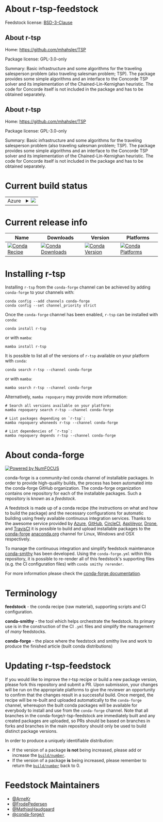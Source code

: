 About r-tsp-feedstock
=====================

Feedstock license: [BSD-3-Clause](https://github.com/conda-forge/r-tsp-feedstock/blob/main/LICENSE.txt)


About r-tsp
-----------

Home: https://github.com/mhahsler/TSP

Package license: GPL-3.0-only

Summary: Basic infrastructure and some algorithms for the traveling salesperson problem (also traveling salesman problem; TSP). The package provides some simple algorithms and an interface to the Concorde TSP solver and its implementation of the Chained-Lin-Kernighan heuristic. The code for Concorde itself is not included in the package and has to be obtained separately.

About r-tsp
-----------

Home: https://github.com/mhahsler/TSP

Package license: GPL-3.0-only

Summary: Basic infrastructure and some algorithms for the traveling salesperson problem (also traveling salesman problem; TSP). The package provides some simple algorithms and an interface to the Concorde TSP solver and its implementation of the Chained-Lin-Kernighan heuristic. The code for Concorde itself is not included in the package and has to be obtained separately.

Current build status
====================


<table>
    
  <tr>
    <td>Azure</td>
    <td>
      <details>
        <summary>
          <a href="https://dev.azure.com/conda-forge/feedstock-builds/_build/latest?definitionId=1755&branchName=main">
            <img src="https://dev.azure.com/conda-forge/feedstock-builds/_apis/build/status/r-tsp-feedstock?branchName=main">
          </a>
        </summary>
        <table>
          <thead><tr><th>Variant</th><th>Status</th></tr></thead>
          <tbody><tr>
              <td>linux_64_r_base4.3</td>
              <td>
                <a href="https://dev.azure.com/conda-forge/feedstock-builds/_build/latest?definitionId=1755&branchName=main">
                  <img src="https://dev.azure.com/conda-forge/feedstock-builds/_apis/build/status/r-tsp-feedstock?branchName=main&jobName=linux&configuration=linux%20linux_64_r_base4.3" alt="variant">
                </a>
              </td>
            </tr><tr>
              <td>linux_64_r_base4.4</td>
              <td>
                <a href="https://dev.azure.com/conda-forge/feedstock-builds/_build/latest?definitionId=1755&branchName=main">
                  <img src="https://dev.azure.com/conda-forge/feedstock-builds/_apis/build/status/r-tsp-feedstock?branchName=main&jobName=linux&configuration=linux%20linux_64_r_base4.4" alt="variant">
                </a>
              </td>
            </tr><tr>
              <td>linux_aarch64_r_base4.3</td>
              <td>
                <a href="https://dev.azure.com/conda-forge/feedstock-builds/_build/latest?definitionId=1755&branchName=main">
                  <img src="https://dev.azure.com/conda-forge/feedstock-builds/_apis/build/status/r-tsp-feedstock?branchName=main&jobName=linux&configuration=linux%20linux_aarch64_r_base4.3" alt="variant">
                </a>
              </td>
            </tr><tr>
              <td>linux_aarch64_r_base4.4</td>
              <td>
                <a href="https://dev.azure.com/conda-forge/feedstock-builds/_build/latest?definitionId=1755&branchName=main">
                  <img src="https://dev.azure.com/conda-forge/feedstock-builds/_apis/build/status/r-tsp-feedstock?branchName=main&jobName=linux&configuration=linux%20linux_aarch64_r_base4.4" alt="variant">
                </a>
              </td>
            </tr><tr>
              <td>linux_ppc64le_r_base4.3</td>
              <td>
                <a href="https://dev.azure.com/conda-forge/feedstock-builds/_build/latest?definitionId=1755&branchName=main">
                  <img src="https://dev.azure.com/conda-forge/feedstock-builds/_apis/build/status/r-tsp-feedstock?branchName=main&jobName=linux&configuration=linux%20linux_ppc64le_r_base4.3" alt="variant">
                </a>
              </td>
            </tr><tr>
              <td>linux_ppc64le_r_base4.4</td>
              <td>
                <a href="https://dev.azure.com/conda-forge/feedstock-builds/_build/latest?definitionId=1755&branchName=main">
                  <img src="https://dev.azure.com/conda-forge/feedstock-builds/_apis/build/status/r-tsp-feedstock?branchName=main&jobName=linux&configuration=linux%20linux_ppc64le_r_base4.4" alt="variant">
                </a>
              </td>
            </tr><tr>
              <td>osx_64_r_base4.3</td>
              <td>
                <a href="https://dev.azure.com/conda-forge/feedstock-builds/_build/latest?definitionId=1755&branchName=main">
                  <img src="https://dev.azure.com/conda-forge/feedstock-builds/_apis/build/status/r-tsp-feedstock?branchName=main&jobName=osx&configuration=osx%20osx_64_r_base4.3" alt="variant">
                </a>
              </td>
            </tr><tr>
              <td>osx_64_r_base4.4</td>
              <td>
                <a href="https://dev.azure.com/conda-forge/feedstock-builds/_build/latest?definitionId=1755&branchName=main">
                  <img src="https://dev.azure.com/conda-forge/feedstock-builds/_apis/build/status/r-tsp-feedstock?branchName=main&jobName=osx&configuration=osx%20osx_64_r_base4.4" alt="variant">
                </a>
              </td>
            </tr><tr>
              <td>osx_arm64_r_base4.3</td>
              <td>
                <a href="https://dev.azure.com/conda-forge/feedstock-builds/_build/latest?definitionId=1755&branchName=main">
                  <img src="https://dev.azure.com/conda-forge/feedstock-builds/_apis/build/status/r-tsp-feedstock?branchName=main&jobName=osx&configuration=osx%20osx_arm64_r_base4.3" alt="variant">
                </a>
              </td>
            </tr><tr>
              <td>osx_arm64_r_base4.4</td>
              <td>
                <a href="https://dev.azure.com/conda-forge/feedstock-builds/_build/latest?definitionId=1755&branchName=main">
                  <img src="https://dev.azure.com/conda-forge/feedstock-builds/_apis/build/status/r-tsp-feedstock?branchName=main&jobName=osx&configuration=osx%20osx_arm64_r_base4.4" alt="variant">
                </a>
              </td>
            </tr><tr>
              <td>win_64_r_base4.3</td>
              <td>
                <a href="https://dev.azure.com/conda-forge/feedstock-builds/_build/latest?definitionId=1755&branchName=main">
                  <img src="https://dev.azure.com/conda-forge/feedstock-builds/_apis/build/status/r-tsp-feedstock?branchName=main&jobName=win&configuration=win%20win_64_r_base4.3" alt="variant">
                </a>
              </td>
            </tr><tr>
              <td>win_64_r_base4.4</td>
              <td>
                <a href="https://dev.azure.com/conda-forge/feedstock-builds/_build/latest?definitionId=1755&branchName=main">
                  <img src="https://dev.azure.com/conda-forge/feedstock-builds/_apis/build/status/r-tsp-feedstock?branchName=main&jobName=win&configuration=win%20win_64_r_base4.4" alt="variant">
                </a>
              </td>
            </tr>
          </tbody>
        </table>
      </details>
    </td>
  </tr>
</table>

Current release info
====================

| Name | Downloads | Version | Platforms |
| --- | --- | --- | --- |
| [![Conda Recipe](https://img.shields.io/badge/recipe-r--tsp-green.svg)](https://anaconda.org/conda-forge/r-tsp) | [![Conda Downloads](https://img.shields.io/conda/dn/conda-forge/r-tsp.svg)](https://anaconda.org/conda-forge/r-tsp) | [![Conda Version](https://img.shields.io/conda/vn/conda-forge/r-tsp.svg)](https://anaconda.org/conda-forge/r-tsp) | [![Conda Platforms](https://img.shields.io/conda/pn/conda-forge/r-tsp.svg)](https://anaconda.org/conda-forge/r-tsp) |

Installing r-tsp
================

Installing `r-tsp` from the `conda-forge` channel can be achieved by adding `conda-forge` to your channels with:

```
conda config --add channels conda-forge
conda config --set channel_priority strict
```

Once the `conda-forge` channel has been enabled, `r-tsp` can be installed with `conda`:

```
conda install r-tsp
```

or with `mamba`:

```
mamba install r-tsp
```

It is possible to list all of the versions of `r-tsp` available on your platform with `conda`:

```
conda search r-tsp --channel conda-forge
```

or with `mamba`:

```
mamba search r-tsp --channel conda-forge
```

Alternatively, `mamba repoquery` may provide more information:

```
# Search all versions available on your platform:
mamba repoquery search r-tsp --channel conda-forge

# List packages depending on `r-tsp`:
mamba repoquery whoneeds r-tsp --channel conda-forge

# List dependencies of `r-tsp`:
mamba repoquery depends r-tsp --channel conda-forge
```


About conda-forge
=================

[![Powered by
NumFOCUS](https://img.shields.io/badge/powered%20by-NumFOCUS-orange.svg?style=flat&colorA=E1523D&colorB=007D8A)](https://numfocus.org)

conda-forge is a community-led conda channel of installable packages.
In order to provide high-quality builds, the process has been automated into the
conda-forge GitHub organization. The conda-forge organization contains one repository
for each of the installable packages. Such a repository is known as a *feedstock*.

A feedstock is made up of a conda recipe (the instructions on what and how to build
the package) and the necessary configurations for automatic building using freely
available continuous integration services. Thanks to the awesome service provided by
[Azure](https://azure.microsoft.com/en-us/services/devops/), [GitHub](https://github.com/),
[CircleCI](https://circleci.com/), [AppVeyor](https://www.appveyor.com/),
[Drone](https://cloud.drone.io/welcome), and [TravisCI](https://travis-ci.com/)
it is possible to build and upload installable packages to the
[conda-forge](https://anaconda.org/conda-forge) [anaconda.org](https://anaconda.org/)
channel for Linux, Windows and OSX respectively.

To manage the continuous integration and simplify feedstock maintenance
[conda-smithy](https://github.com/conda-forge/conda-smithy) has been developed.
Using the ``conda-forge.yml`` within this repository, it is possible to re-render all of
this feedstock's supporting files (e.g. the CI configuration files) with ``conda smithy rerender``.

For more information please check the [conda-forge documentation](https://conda-forge.org/docs/).

Terminology
===========

**feedstock** - the conda recipe (raw material), supporting scripts and CI configuration.

**conda-smithy** - the tool which helps orchestrate the feedstock.
                   Its primary use is in the construction of the CI ``.yml`` files
                   and simplify the management of *many* feedstocks.

**conda-forge** - the place where the feedstock and smithy live and work to
                  produce the finished article (built conda distributions)


Updating r-tsp-feedstock
========================

If you would like to improve the r-tsp recipe or build a new
package version, please fork this repository and submit a PR. Upon submission,
your changes will be run on the appropriate platforms to give the reviewer an
opportunity to confirm that the changes result in a successful build. Once
merged, the recipe will be re-built and uploaded automatically to the
`conda-forge` channel, whereupon the built conda packages will be available for
everybody to install and use from the `conda-forge` channel.
Note that all branches in the conda-forge/r-tsp-feedstock are
immediately built and any created packages are uploaded, so PRs should be based
on branches in forks and branches in the main repository should only be used to
build distinct package versions.

In order to produce a uniquely identifiable distribution:
 * If the version of a package **is not** being increased, please add or increase
   the [``build/number``](https://docs.conda.io/projects/conda-build/en/latest/resources/define-metadata.html#build-number-and-string).
 * If the version of a package **is** being increased, please remember to return
   the [``build/number``](https://docs.conda.io/projects/conda-build/en/latest/resources/define-metadata.html#build-number-and-string)
   back to 0.

Feedstock Maintainers
=====================

* [@ArneKr](https://github.com/ArneKr/)
* [@FrodePedersen](https://github.com/FrodePedersen/)
* [@MathiasHaudgaard](https://github.com/MathiasHaudgaard/)
* [@conda-forge/r](https://github.com/orgs/conda-forge/teams/r/)

